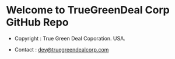 # Welcome to TrueGreenDeal Corp GitHub Repo

- Copyright : True Green Deal Coporation. USA.

- Contact : dev@truegreendealcorp.com
